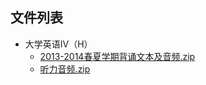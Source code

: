 

## 文件列表

- 大学英语Ⅳ（H）
    - [2013-2014春夏学期背诵文本及音频.zip](https://github.com/QSCTech/zju-icicles/raw/master/大学英语Ⅳ（H）/2013-2014春夏学期背诵文本及音频.zip)
    - [听力音频.zip](https://github.com/QSCTech/zju-icicles/raw/master/大学英语Ⅳ（H）/听力音频.zip)
